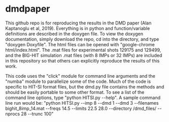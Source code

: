 # dmdpaper

This github repo is for reproducing the results in the DMD paper (Alan Kaptanoglu et al, 2019). Everything is in python and function/variable definitions are described in the doxygen file. To view the doxygen documentation, simply download the repo, cd into the directory, and type "doxygen Doxyfile". The html files can be opened with "google-chrome html/index.html". The .mat files for experimental shots 129175 and 129499, and the BIG-HIT simulation .mat files (with 8 IMPs or 32 IMPs) are included in this repository so that others can explicitly reproduce the results of this work. 

This code uses the "click" module for command line arguments and the "numba" module to parallelize some of the code. Much of the code is specific to HIT-SI format files, but the dmd.py file contains the methods and should be easily portable to some other format. To see a list of the command line options, type "python HITSI.py --help". A sample command line run would be:
"python HITSI.py --imp 8 --dmd 1 --dmd 3 --filenames bighit_8imp_14.mat --freqs 14.5 --limits 22.5 28.0 --directory /dmd_files/ --nprocs 28 --trunc 100"
